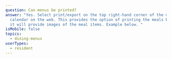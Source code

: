 ```yaml
---
question: Can menus be printed?
answer: "Yes. Select print/export on the top right-hand corner of the menu
  calendar on the web. This provides the option of printing the meals by day and
  it will provide images of the meal items. Example below. "
isMobile: false
topics:
  - dining-menus
userTypes:
  - resident
---
```

